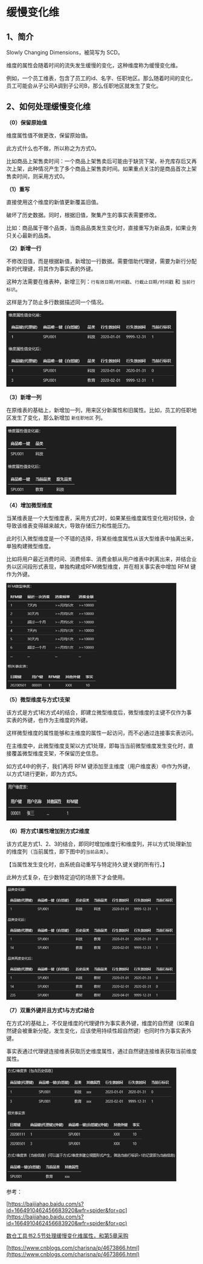 # 缓慢变化维

## 1、简介

Slowly Changing Dimensions，被简写为 SCD。

维度的属性会随着时间的流失发生缓慢的变化，这种维度称为缓慢变化维。

例如，一个员工维表，包含了员工的id、名字、任职地区。那么随着时间的变化，员工可能会从子公司A调到子公司B，那么任职地区就发生了变化。

## 2、如何处理缓慢变化维

**（0）保留原始值**

维度属性值不做更改，保留原始值。

此方式什么也不做，所以称之为方式0。

比如商品上架售卖时间：一个商品上架售卖后可能由于缺货下架，补充库存后又再次上架，此种情况产生了多个商品上架售卖时间。如果重点关注的是商品首次上架售卖时间，则采用方式0。

**（1）重写**

直接使用这个维度的新值更新覆盖旧值。

破坏了历史数据。同时，根据旧值，聚集产生的事实表需要修改。

比如：商品属于哪个品类，当商品品类发生变化时，直接重写为新品类，如果业务只关心最新的品类。

**（2）新增一行**

不修改旧值，而是根据新值，新增加一行数据。需要借助代理键，需要为新行分配新的代理键，将其作为事实表的外键。

这种方法需要在维表种，新增三列：`行有效日期/时间戳`、`行截止日期/时间戳` 和 `当前行标识`。

这样是为了防止多行数据描述同一个情况。

<img src="./image/缓慢变化维度01.png" alt="缓慢变化维度01" height="200" width="450" >

**（3）新增一列**

在原维表的基础上，新增加一列，用来区分新属性和旧属性。比如，员工的任职地区发生了变化，那么新增加 `新任职地区` 列。

<img src="./image/缓慢变化维度02.png" alt="缓慢变化维度02" height="180" width="450" >

**（4）增加微型维度**

当某维表是一个大型维度表，采用方式2时，如果某些维度属性变化相对较快，会导致该维表变得越来越大，导致存储压力和性能压力。

此时引入微型维度是一个不错的选择，将某些维度属性从该大型维表中抽离出来，单独构建微型维度。

比如将用户最近消费时间、消费频率、消费金额从用户维表中剥离出来，并结合业务以区间段形式表现，单独构建成RFM微型维度，并在相关事实表中增加 RFM 键作为外键。

<img src="./image/缓慢变化维度03.png" alt="缓慢变化维度03" height="280" width="450" >


**（5）微型维度与方式1支架**

该方式是方式1和方式4的结合，即建立微型维度后，微型维度的主键不仅作为事实表的外键，也作为主维度的外键。

这样微型维度的属性能够和主维度的属性一起访问，而不必通过连接事实表访问。

在主维度中，此微型维度支架以方式1处理，即每当当前微型维度发生变化时，直接覆盖微型维度支架，不保留历史信息。

如方式4中的例子，我们再将 RFM 键添加至主维度（用户维度表）中作为外键，以方式1进行更新，即为方式5。

<img src="./image/缓慢变化维度04.png" alt="缓慢变化维度04" height="100" width="450" >


**（6）将方式1属性增加到方式2维度**

该方式是方式1、2、3的结合，即同时增加维度行和维度列，并以方式1处理新加的维度列（当前属性，即下图中的`当前品类`）。

【当属性发生变化时，由系统自动重写与特定持久键关键的所有行。】

此种方式复杂，在少数特定迫切的场景下才会使用。

<img src="./image/缓慢变化维度05.png" alt="缓慢变化维度05" height="300" width="450" >

**（7）双重外键并且方式1与方式2结合**

在方式2的基础上，不仅是维度的代理键作为事实表外键，维度的自然键（如果自然键会被重新分配，发生变化，应该使用持续性超自然键）也同时作为事实表外键。

事实表通过代理键连接维表获取历史维度属性，通过自然键连接维表获取当前维度属性。

<img src="./image/缓慢变化维度06.png" alt="缓慢变化维度06" height="300" width="450" >


参考：

[https://baijiahao.baidu.com/s?id=1664910462456683920&wfr=spider&for=pc](https://baijiahao.baidu.com/s?id=1664910462456683920&wfr=spider&for=pc)

[数仓工具书2.5节处理缓慢变化维属性，和第5章采购]()

[https://www.cnblogs.com/charisna/p/4673866.html](https://www.cnblogs.com/charisna/p/4673866.html)